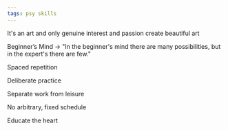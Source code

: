 ```yaml
---
tags: psy skills 
---
```



It's an art and only genuine interest and passion create beautiful art

Beginner’s Mind -> "In the beginner's mind there are many possibilities, but in the expert's there are few." 

Spaced repetition 

Deliberate practice

Separate work from leisure

No arbitrary, fixed schedule

Educate the heart 

